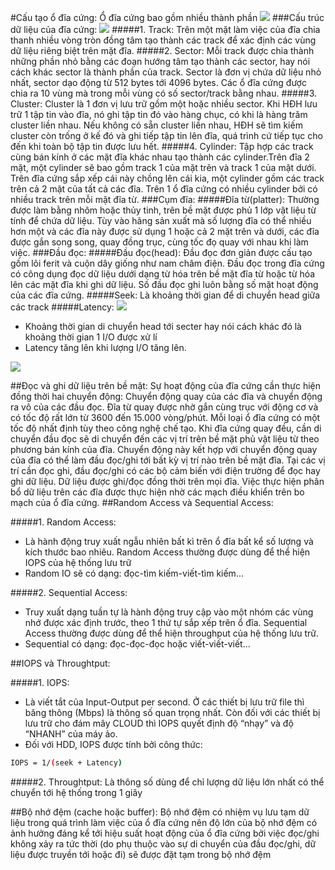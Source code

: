 #Cấu tạo ổ đĩa cứng:
Ổ đĩa cứng bao gồm nhiều thành phần 
<img src="http://data.sinhvienit.net/lab1/hdd_files/hdd17.jpg">
<src img="">
###Cấu trúc dữ liệu của đĩa cứng:
<img src="http://data.sinhvienit.net/lab1/hdd_files/hdd16.jpg">
#####1. Track:
Trên một mặt làm việc của đĩa chia thanh nhiều vòng tròn đồng tâm tạo thành các track để xác định các vùng dữ liệu riêng biệt trên mặt đĩa.
#####2. Sector:
Mỗi track được chia thành những phần nhỏ bằng các đoạn hướng tâm tạo thành các sector, hay nói cách khác sector là thành phần của track. Sector là đơn vị chứa dữ liệu nhỏ nhất, sector dạo động từ 512 bytes tới 4096 bytes. Các ổ đĩa cứng được chia ra 10 vùng mà trong mỗi vùng có số sector/track bằng nhau.
#####3. Cluster:
Cluster là 1 đơn vị lưu trữ gồm một hoặc nhiều sector. Khi HĐH lưu trữ 1 tập tin vào đĩa, nó ghi tập tin đó vào hàng chục, có khi là hàng trăm cluster liền nhau. Nếu không có sẵn cluster liền nhau, HĐH sẽ tìm kiếm cluster còn trống ở kế đó và ghi tiếp tập tin lên đĩa, quá trình cứ tiếp tục cho đến khi toàn bộ tập tin được lưu hết.
#####4. Cylinder:
Tập hợp các track cùng bán kính ở các mặt đĩa khác nhau tạo thành các cylinder.Trên đĩa 2 mặt, một cylinder sẽ bao gồm track 1 của mặt trên và track 1 của mặt dưới. Trên đĩa cứng sắp xếp cái này chồng lên cái kia, một cylinder gồm các track trên cả 2 mặt của tất cả các đĩa. Trên 1 ổ đĩa cứng có nhiều cylinder bởi có nhiều track trên mỗi mặt đĩa từ.
###Cụm đĩa:
#####Đĩa từ(platter):
Thường được làm bằng nhôm hoặc thủy tinh, trên bề mặt được phủ 1 lớp vật liệu từ tính để chứa dữ liệu. Tùy vào hãng sản xuất mà số lượng đĩa có thể nhiều hơn một và các đĩa này được sử dụng 1 hoặc cả 2 mặt trên và dưới, các đĩa được gắn song song, quay đồng trục, cùng tốc đọ quay với nhau khi làm việc.
###Đầu đọc:
#####Đầu đọc(head):
Đầu đọc đơn giản được cấu tạo gồm lõi ferit và cuộn dây giống như nam châm điện. Đầu đọc trong đĩa cứng có công dụng đọc dữ liệu dưới dạng từ hóa trên bề mặt đĩa từ hoặc từ hóa lên các mặt đĩa khi ghi dữ liệu. Số đầu đọc ghi luôn bằng số mặt hoạt động của các đĩa cứng.
#####Seek:
Là khoảng thời gian để di chuyển head giữa các track
#####Latency:
<img src="http://louwrentius.com/static/images/io03.png">
- Khoảng thời gian di chuyển head tới secter hay nói cách khác đó là khoảng thời gian 1 I/O được xử lí
- Latency tăng lên khi lượng I/O tăng lên.
<img src="http://louwrentius.com/static/images/io055.png">

##Đọc và ghi dữ liệu trên bề mặt:
Sự hoạt động của đĩa cứng cần thực hiện đồng thời hai chuyển động: Chuyển động quay của các đĩa và chuyển động ra vô của các đầu đọc. Đĩa từ quay được nhờ gắn cùng trục với động cơ và có tốc độ rất lớn từ 3600 đến 15.000 vòng/phút. Mỗi loại ổ đĩa cứng có một tốc độ nhất định tùy theo công nghệ chế tạo.
Khi đĩa cứng quay đều, cần di chuyển đầu đọc sẽ di chuyển đến các vị trí trên bề mặt phủ vật liệu từ theo phương bán kính của đĩa. Chuyển động này kết hợp với chuyển động quay của đĩa có thể làm đầu đọc/ghi tới bất kỳ vị trí nào trên bề mặt đĩa.
Tại các vị trí cần đọc ghi, đầu đọc/ghi có các bộ cảm biến với điện trường để đọc hay ghi dữ liệu.
Dữ liệu được ghi/đọc đồng thời trên mọi đĩa. Việc thực hiện phân bổ dữ liệu trên các đĩa được thực hiện nhờ các mạch điều khiển trên bo mạch của ổ đĩa cứng.
##Random Access và Sequential Access:
<src img="">

#####1. Random Access:
- Là hành động truy xuất ngẫu nhiên bất kì trên ổ đĩa bất kể số lượng và kích thước bao nhiêu. Random Access thường được dùng để thể hiện IOPS của hệ thống lưu trữ
- Random IO sẽ có dạng: đọc-tìm kiếm-viết-tìm kiếm...

#####2. Sequential Access:
- Truy xuất dạng tuần tự là hành động truy cập vào một nhóm các vùng nhớ được xác định trước, theo 1 thứ tự sắp xếp trên ổ đĩa. Sequential Access thường được dùng để thể hiện throughput của hệ thống lưu trữ.
- Sequential có dạng: đọc-đọc-đọc hoặc viết-viết-viết...

##IOPS và Throughtput:

#####1. IOPS:
- Là viết tắt của Input-Output per second. Ở các thiết bị lưu trữ file thì băng thông (Mbps) là thông số quan trọng nhất.  Còn đối với các thiết bị lưu trữ cho đám mây CLOUD thì IOPS quyết định độ “nhạy” và độ “NHANH” của máy ảo.
- Đối với HDD, IOPS được tính bởi công thức:
```sh
IOPS = 1/(seek + Latency)
```
#####2. Throughtput:
Là thông số dùng để chỉ lượng dữ liệu lớn nhất có thể chuyển tới hệ thống trong 1 giây 

##Bộ nhớ đệm (cache hoặc buffer):
Bộ nhớ đệm có nhiệm vụ lưu tạm dữ liệu trong quá trình làm việc của ổ đĩa cứng nên độ lớn của bộ nhớ đệm có ảnh hưởng đáng kể tới hiệu suất hoạt động của ổ đĩa cứng bởi việc đọc/ghi không xảy ra tức thời (do phụ thuộc vào sự di chuyển của đầu đọc/ghi, dữ liệu được truyền tới hoặc đi) sẽ được đặt tạm trong bộ nhớ đệm

